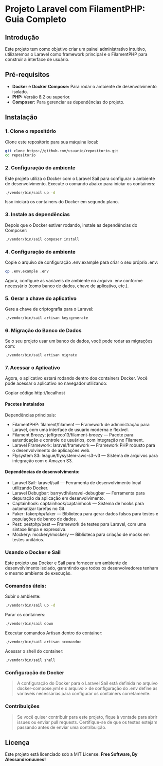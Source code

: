 # Projeto Laravel com FilamentPHP: Guia Completo

## Introdução

Este projeto tem como objetivo criar um painel administrativo intuitivo, utilizaremos o Laravel como framework principal e o FilamentPHP para construir a interface de usuário.

## Pré-requisitos

* **Docker** e **Docker Compose:** Para rodar o ambiente de desenvolvimento isolado.
* **PHP:** Versão 8.2 ou superior.
* **Composer:** Para gerenciar as dependências do projeto.

## Instalação

### 1. Clone o repositório

Clone este repositório para sua máquina local:

```bash
git clone https://github.com/usuario/repositorio.git
cd repositorio
```

###  2. Configuração do ambiente
Este projeto utiliza o Docker com o Laravel Sail para configurar o ambiente de desenvolvimento. Execute o comando abaixo para iniciar os containers:

```bash
./vendor/bin/sail up -d
```
Isso iniciará os containers do Docker em segundo plano.

###  3. Instale as dependências
Depois que o Docker estiver rodando, instale as dependências do Composer:

```sh
./vendor/bin/sail composer install
```

###  4. Configuração do ambiente
Copie o arquivo de configuração .env.example para criar o seu próprio .env:

```sh
cp .env.example .env
```
Agora, configure as variáveis de ambiente no arquivo .env conforme necessário (como banco de dados, chave de aplicativo, etc.).

###  5. Gerar a chave do aplicativo
Gere a chave de criptografia para o Laravel:

```sh
./vendor/bin/sail artisan key:generate
```

###  6. Migração do Banco de Dados
Se o seu projeto usar um banco de dados, você pode rodar as migrações com:

```sh
./vendor/bin/sail artisan migrate
```
###  7. Acessar o Aplicativo
Agora, o aplicativo estará rodando dentro dos containers Docker. Você pode acessar o aplicativo no navegador utilizando:


Copiar código
http://localhost

#### Pacotes Instalados
Dependências principais:
- FilamentPHP: filament/filament — Framework de administração para Laravel, com uma interface de usuário moderna e flexível.
- Filament Breezy: jeffgreco13/filament-breezy — Pacote para autenticação e controle de usuários, com integração no Filament.
- Laravel Framework: laravel/framework — Framework PHP robusto para o desenvolvimento de aplicações web.
- Flysystem S3: league/flysystem-aws-s3-v3 — Sistema de arquivos para integração com o Amazon S3.
#### Dependências de desenvolvimento:
- Laravel Sail: laravel/sail — Ferramenta de desenvolvimento local utilizando Docker.
- Laravel Debugbar: barryvdh/laravel-debugbar — Ferramenta para depuração da aplicação em desenvolvimento.
- Captainhook: captainhook/captainhook — Sistema de hooks para automatizar tarefas no Git.
- Faker: fakerphp/faker — Biblioteca para gerar dados falsos para testes e populações de banco de dados.
- Pest: pestphp/pest — Framework de testes para Laravel, com uma sintaxe limpa e expressiva.
- Mockery: mockery/mockery — Biblioteca para criação de mocks em testes unitários.

### Usando o Docker e Sail
Este projeto usa Docker e Sail para fornecer um ambiente de desenvolvimento isolado, garantindo que todos os desenvolvedores tenham o mesmo ambiente de execução.

### Comandos úteis:
Subir o ambiente:

```bash
./vendor/bin/sail up -d
```
Parar os containers:
```bash
./vendor/bin/sail down
```

Executar comandos Artisan dentro do container:
```bash
./vendor/bin/sail artisan <comando>
```

Acessar o shell do container:
```bash
./vendor/bin/sail shell
```

### Configuração do Docker
> A configuração do Docker para o Laravel Sail está definida no arquivo docker-compose.yml e o arquivo > de configuração do .env define as variáveis necessárias para configurar os containers corretamente.

### Contribuições
> Se você quiser contribuir para este projeto, fique à vontade para abrir issues ou enviar pull requests. Certifique-se de que os testes estejam passando antes de enviar uma contribuição.


## Licença

Este projeto está licenciado sob a MIT License.
**Free Software, By Alessandronuunes!**
